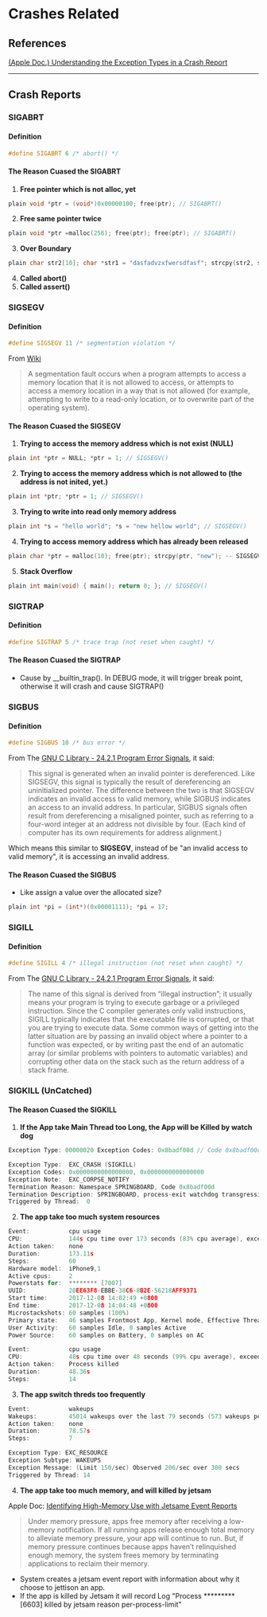 # Crashes Related
## References
[(Apple Doc.) Understanding the Exception Types in a Crash Report](https://developer.apple.com/documentation/xcode/diagnosing_issues_using_crash_reports_and_device_logs/understanding_the_exception_types_in_a_crash_report#3582420)

----
## Crash Reports
### SIGABRT
#### Definition
```c
#define SIGABRT 6 /* abort() */
``` 

#### The Reason Cuased the SIGABRT
1. **Free pointer which is not alloc, yet**
```c
plain void *ptr = (void*)0x00000100; free(ptr); // SIGABRT() 
```
2. **Free same pointer twice**
```c
plain void *ptr =malloc(256); free(ptr); free(ptr); // SIGABRT() 
```
3. **Over Boundary**
```c
plain char str2[10]; char *str1 = "dasfadvzxfwersdfasf"; strcpy(str2, str1); // SIGABRT() 
```
4. **Called abort()**
5. **Called assert()**

### SIGSEGV
#### Definition
```c
#define SIGSEGV 11 /* segmentation violation */
``` 
From [Wiki](https://en.wikipedia.org/wiki/Segmentation_fault)
> A segmentation fault occurs when a program attempts to access a memory location that it is not allowed to access, or attempts to access a memory location in a way that is not allowed (for example, attempting to write to a read-only location, or to overwrite part of the operating system).

#### The Reason Cuased the SIGSEGV
1. **Trying to access the memory address which is not exist (NULL)**
```c
plain int *ptr = NULL; *ptr = 1; // SIGSEGV() 
```
2. **Trying to access the memory address which is not allowed to (the address is not inited, yet.)**
```c
plain int *ptr; *ptr = 1; // SIGSEGV() 
```
3. **Trying to write into read only memory address**
```c
plain int *s = "hello world"; *s = "new hellow world"; // SIGSEGV() 
```
4. **Trying to access memory address which has already been released**
```c
plain char *ptr = malloc(10); free(ptr); strcpy(ptr, "new"); -- SIGSEGV() 
```
5. **Stack Overflow**
```c
plain int main(void) { main(); return 0; }; // SIGSEGV() 
```

### SIGTRAP
#### Definition
```c
#define SIGTRAP 5 /* trace trap (not reset when caught) */
``` 

#### The Reason Cuased the SIGTRAP
- Cause by __builtin_trap(). In DEBUG mode, it will trigger break point, otherwise it will crash and cause SIGTRAP()

### SIGBUS
#### Definition
```c
#define SIGBUS 10 /* bus error */
``` 
From The [GNU C Library - 24.2.1 Program Error Signals](http://www.gnu.org/software/libc/manual/html_node/Program-Error-Signals.html?spm=ata.13261165.0.0.6eb73b1985ysXa), it said:
> This signal is generated when an invalid pointer is dereferenced. Like SIGSEGV, this signal is typically the result of dereferencing an uninitialized pointer. The difference between the two is that SIGSEGV indicates an invalid access to valid memory, while SIGBUS indicates an access to an invalid address. In particular, SIGBUS signals often result from dereferencing a misaligned pointer, such as referring to a four-word integer at an address not divisible by four. (Each kind of computer has its own requirements for address alignment.)

Which means this similar to **SIGSEGV**, instead of be "an invalid access to valid memory", it is accessing an invalid address.

#### The Reason Cuased the SIGBUS
- Like assign a value over the allocated size? 
```c
plain int *pi = (int*)(0x00001111); *pi = 17; 
```

### SIGILL
#### Definition
```c
#define SIGILL 4 /* illegal instruction (not reset when caught) */
``` 
From The [GNU C Library - 24.2.1 Program Error Signals](http://www.gnu.org/software/libc/manual/html_node/Program-Error-Signals.html?spm=ata.13261165.0.0.6eb73b1985ysXa), it said:
> The name of this signal is derived from “illegal instruction”; it usually means your program is trying to execute garbage or a privileged instruction. Since the C compiler generates only valid instructions, SIGILL typically indicates that the executable file is corrupted, or that you are trying to execute data. Some common ways of getting into the latter situation are by passing an invalid object where a pointer to a function was expected, or by writing past the end of an automatic array (or similar problems with pointers to automatic variables) and corrupting other data on the stack such as the return address of a stack frame.

### SIGKILL (UnCatched)
#### The Reason Cuased the SIGKILL
1. **If the App take Main Thread too Long, the App will be Killed by watch dog**
```c
Exception Type: 00000020 Exception Codes: 0x8badf00d // Code 0x8badf00d (also called "ate bad food") means due to watchdoy notice the application take MainThread too long (over 5~6 seconds). Watchdoy killed this app.
```
```c
Exception Type:  EXC_CRASH (SIGKILL)
Exception Codes: 0x0000000000000000, 0x0000000000000000
Exception Note:  EXC_CORPSE_NOTIFY
Termination Reason: Namespace SPRINGBOARD, Code 0x8badf00d
Termination Description: SPRINGBOARD, process-exit watchdog transgression: ********* exhausted real (wall clock) time allowance of 5.00 seconds |  | Elapsed total CPU time (seconds): 10.010 (user 10.010, system 0.000), 100% CPU | Elapsed application CPU time (seconds): 8.442, 84% CPU | 
Triggered by Thread:  0
```

2. **The app take too much system resources**
```c
Event:           cpu usage
CPU:             144s cpu time over 173 seconds (83% cpu average), exceeding limit of 80% cpu over 180 seconds
Action taken:    none
Duration:        173.11s
Steps:           60
Hardware model:  iPhone9,1
Active cpus:     2
Powerstats for:  ******** [7007]
UUID:            20EE63F8-EBBE-38C6-8B2E-56218AFF9371
Start time:      2017-12-08 14:02:49 +0800
End time:        2017-12-08 14:04:48 +0800
Microstackshots: 60 samples (100%)
Primary state:   46 samples Frontmost App, Kernel mode, Effective Thread QoS Background, Requested Thread QoS Default, Override Thread QoS Unspecified
User Activity:   60 samples Idle, 0 samples Active
Power Source:    60 samples on Battery, 0 samples on AC
```
```c
Event:           cpu usage
CPU:             48s cpu time over 48 seconds (99% cpu average), exceeding limit of 80% cpu over 60 seconds
Action taken:    Process killed
Duration:        48.36s
Steps:           14
```

3. **The app switch threds too frequently**
```c
Event:           wakeups
Wakeups:         45014 wakeups over the last 79 seconds (573 wakeups per second average), exceeding limit of 150 wakeups per second over 300 seconds
Action taken:    none
Duration:        78.57s
Steps:           7
```
```c
Exception Type: EXC_RESOURCE
Exception Subtype: WAKEUPS
Exception Message: (Limit 150/sec) Observed 206/sec over 300 secs
Triggered by Thread: 14
```

4. **The app take too much memory, and will killed by jetsam**

Apple Doc: [Identifying High-Memory Use with Jetsame Event Reports](https://developer.apple.com/documentation/xcode/diagnosing_issues_using_crash_reports_and_device_logs/identifying_high-memory_use_with_jetsam_event_reports)
> Under memory pressure, apps free memory after receiving a low-memory notification. If all running apps release enough total memory to alleviate memory pressure, your app will continue to run. But, if memory pressure continues because apps haven’t relinquished enough memory, the system frees memory by terminating applications to reclaim their memory.
- System creates a jetsam event report with information about why it choose to jettison an app.
- If the app is killed by Jetsam it will record Log "Process ********* [6603] killed by jetsam reason per-process-limit"